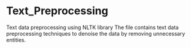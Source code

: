 # Text_Preprocessing
Text data preprocessing using NLTK library
The file contains text data preprocessing techniques to denoise the data by removing unnecessary entities.
